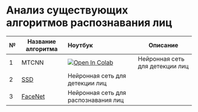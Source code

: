 # Анализ существующих алгоритмов распознавания лиц


| №| Название алгоритма |Ноутбук| Описание |
|-|-|:-|-|
| 1 | MTCNN |<a target="_blank" href="https://colab.research.google.com/github/NazarovMichail/Diploma-MIPT/blob/master/AR/Research%20%20MTCNN.ipynb"><img src="https://colab.research.google.com/assets/colab-badge.svg" alt="Open In Colab"/></a>|Нейронная сеть для детекции лиц |
| 2 | [SSD](https://github.com/NazarovMichail/Diploma-MIPT/blob/master/AR/Research%20%20SSD.ipynb) |Нейронная сеть для детекции лиц |
| 3 | [FaceNet](https://github.com/NazarovMichail/Diploma-MIPT/blob/master/AR/Research%20FaceNet.ipynb) |Нейронная сеть для распознавания лиц |